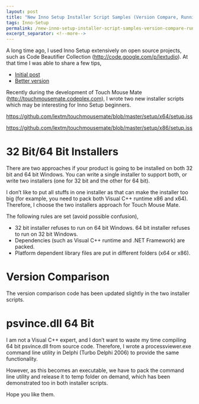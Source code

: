 ```yaml
---
layout: post
title: "New Inno Setup Installer Script Samples (Version Compare, Running Processes)"
tags: Inno-Setup
permalink: /new-inno-setup-installer-script-samples-version-compare-running-processes-112b407de77e
excerpt_separator: <!--more-->
---
```

A long time ago, I used Inno Setup extensively on open source projects, such as Code Beautifier Collection (http://code.google.com/p/lextudio). At that time I was able to share a few tips,

* [Initial post](/inno-setup-script-sample-for-version-comparison-d5ac8f776f1d)
* [Better version](/inno-setup-script-sample-for-version-comparison-advanced-version-c398d0ef18ad)

Recently during the development of Touch Mouse Mate (http://touchmousemate.codeplex.com), I wrote two new installer scripts which may be interesting for Inno Setup beginners.

https://github.com/lextm/touchmousemate/blob/master/setup/x64/setup.iss

https://github.com/lextm/touchmousemate/blob/master/setup/x86/setup.iss

<!--more-->
# 32 Bit/64 Bit Installers

There are two approaches if your product is going to be installed on both 32 bit and 64 bit Windows. You can write a single installer to support both, or write two installers (one for 32 bit and the other for 64 bit).

I don’t like to put all stuffs in one installer as that can make the installer too big (for example, you need to pack both Visual C++ runtime x86 and x64). Therefore, I choose the two installers approach for Touch Mouse Mate.

The following rules are set (avoid possible confusion),

* 32 bit installer refuses to run on 64 bit Windows. 64 bit installer refuses to run on 32 bit Windows.
* Dependencies (such as Visual C++ runtime and .NET Framework) are packed.
* Platform dependent library files are put in different folders (x64 or x86).

# Version Comparison

The version comparison code has been updated slightly in the two installer scripts.

# psvince.dll 64 Bit

I am not a Visual C++ expert, and I don’t want to waste my time compiling 64 bit psvince.dll from source code. Therefore, I wrote a processviewer.exe command line utility in Delphi (Turbo Delphi 2006) to provide the same functionality.

However, as this becomes an executable, we have to pack the command line utility and release it to temp folder on demand, which has been demonstrated too in both installer scripts.

Hope you like them.
